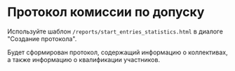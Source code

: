 # Протокол комиссии по допуску

Используйте шаблон `/reports/start_entries_statistics.html` в диалоге "Создание протокола".

Будет сформирован протокол, содержащий информацию о коллективах, а также информацию о квалификации участников.

